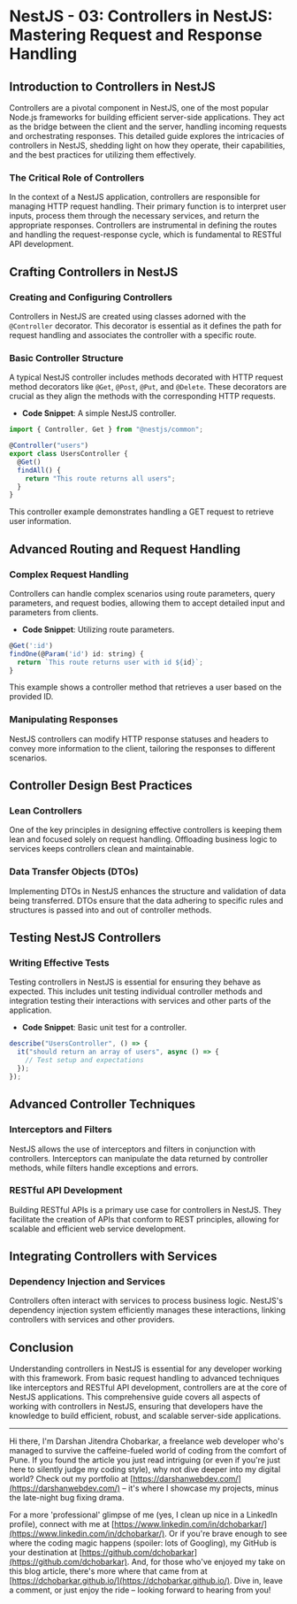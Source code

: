 # NestJS - 03: Controllers in NestJS: Mastering Request and Response Handling

## Introduction to Controllers in NestJS

Controllers are a pivotal component in NestJS, one of the most popular Node.js frameworks for building efficient server-side applications. They act as the bridge between the client and the server, handling incoming requests and orchestrating responses. This detailed guide explores the intricacies of controllers in NestJS, shedding light on how they operate, their capabilities, and the best practices for utilizing them effectively.

### The Critical Role of Controllers

In the context of a NestJS application, controllers are responsible for managing HTTP request handling. Their primary function is to interpret user inputs, process them through the necessary services, and return the appropriate responses. Controllers are instrumental in defining the routes and handling the request-response cycle, which is fundamental to RESTful API development.

## Crafting Controllers in NestJS

### Creating and Configuring Controllers

Controllers in NestJS are created using classes adorned with the `@Controller` decorator. This decorator is essential as it defines the path for request handling and associates the controller with a specific route.

### Basic Controller Structure

A typical NestJS controller includes methods decorated with HTTP request method decorators like `@Get`, `@Post`, `@Put`, and `@Delete`. These decorators are crucial as they align the methods with the corresponding HTTP requests.

- **Code Snippet**: A simple NestJS controller.

```jsx
import { Controller, Get } from "@nestjs/common";

@Controller("users")
export class UsersController {
  @Get()
  findAll() {
    return "This route returns all users";
  }
}
```

This controller example demonstrates handling a GET request to retrieve user information.

## Advanced Routing and Request Handling

### Complex Request Handling

Controllers can handle complex scenarios using route parameters, query parameters, and request bodies, allowing them to accept detailed input and parameters from clients.

- **Code Snippet**: Utilizing route parameters.

```jsx
@Get(':id')
findOne(@Param('id') id: string) {
  return `This route returns user with id ${id}`;
}
```

This example shows a controller method that retrieves a user based on the provided ID.

### Manipulating Responses

NestJS controllers can modify HTTP response statuses and headers to convey more information to the client, tailoring the responses to different scenarios.

## Controller Design Best Practices

### Lean Controllers

One of the key principles in designing effective controllers is keeping them lean and focused solely on request handling. Offloading business logic to services keeps controllers clean and maintainable.

### Data Transfer Objects (DTOs)

Implementing DTOs in NestJS enhances the structure and validation of data being transferred. DTOs ensure that the data adhering to specific rules and structures is passed into and out of controller methods.

## Testing NestJS Controllers

### Writing Effective Tests

Testing controllers in NestJS is essential for ensuring they behave as expected. This includes unit testing individual controller methods and integration testing their interactions with services and other parts of the application.

- **Code Snippet**: Basic unit test for a controller.

```jsx
describe("UsersController", () => {
  it("should return an array of users", async () => {
    // Test setup and expectations
  });
});
```

## Advanced Controller Techniques

### Interceptors and Filters

NestJS allows the use of interceptors and filters in conjunction with controllers. Interceptors can manipulate the data returned by controller methods, while filters handle exceptions and errors.

### RESTful API Development

Building RESTful APIs is a primary use case for controllers in NestJS. They facilitate the creation of APIs that conform to REST principles, allowing for scalable and efficient web service development.

## Integrating Controllers with Services

### Dependency Injection and Services

Controllers often interact with services to process business logic. NestJS's dependency injection system efficiently manages these interactions, linking controllers with services and other providers.

## Conclusion

Understanding controllers in NestJS is essential for any developer working with this framework. From basic request handling to advanced techniques like interceptors and RESTful API development, controllers are at the core of NestJS applications. This comprehensive guide covers all aspects of working with controllers in NestJS, ensuring that developers have the knowledge to build efficient, robust, and scalable server-side applications.

---

Hi there, I'm Darshan Jitendra Chobarkar, a freelance web developer who's managed to survive the caffeine-fueled world of coding from the comfort of Pune. If you found the article you just read intriguing (or even if you're just here to silently judge my coding style), why not dive deeper into my digital world? Check out my portfolio at [https://darshanwebdev.com/](https://darshanwebdev.com/) – it's where I showcase my projects, minus the late-night bug fixing drama.

For a more 'professional' glimpse of me (yes, I clean up nice in a LinkedIn profile), connect with me at [https://www.linkedin.com/in/dchobarkar/](https://www.linkedin.com/in/dchobarkar/). Or if you're brave enough to see where the coding magic happens (spoiler: lots of Googling), my GitHub is your destination at [https://github.com/dchobarkar](https://github.com/dchobarkar). And, for those who've enjoyed my take on this blog article, there's more where that came from at [https://dchobarkar.github.io/](https://dchobarkar.github.io/). Dive in, leave a comment, or just enjoy the ride – looking forward to hearing from you!
